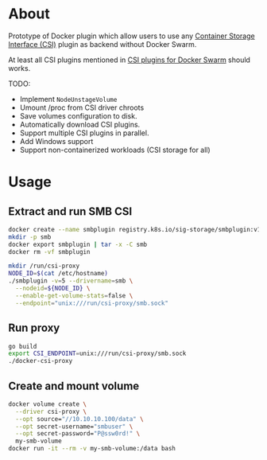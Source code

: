 # About
Prototype of Docker plugin which allow users to use any [Container Storage Interface (CSI)](https://kubernetes.io/blog/2019/01/15/container-storage-interface-ga/) plugin as backend without Docker Swarm.

At least all CSI plugins mentioned in [CSI plugins for Docker Swarm](https://github.com/olljanat/csi-plugins-for-docker-swarm) should works.

TODO:
* Implement `NodeUnstageVolume`
* Umount /proc from CSI driver chroots
* Save volumes configuration to disk.
* Automatically download CSI plugins.
* Support multiple CSI plugins in parallel.
* Add Windows support
* Support non-containerized workloads (CSI storage for all)

# Usage
## Extract and run SMB CSI
```bash
docker create --name smbplugin registry.k8s.io/sig-storage/smbplugin:v1.18.0
mkdir -p smb
docker export smbplugin | tar -x -C smb
docker rm -vf smbplugin

mkdir /run/csi-proxy
NODE_ID=$(cat /etc/hostname)
./smbplugin -v=5 --drivername=smb \
  --nodeid=${NODE_ID} \
  --enable-get-volume-stats=false \
  --endpoint="unix:///run/csi-proxy/smb.sock"
```

## Run proxy
```bash
go build
export CSI_ENDPOINT=unix:///run/csi-proxy/smb.sock
./docker-csi-proxy
```

## Create and mount volume
```bash
docker volume create \
  --driver csi-proxy \
  --opt source="//10.10.10.100/data" \
  --opt secret-username="smbuser" \
  --opt secret-password="P@ssw0rd!" \
  my-smb-volume
docker run -it --rm -v my-smb-volume:/data bash
```
